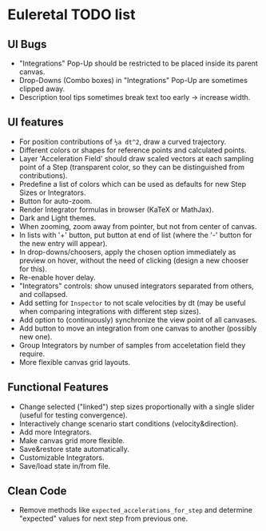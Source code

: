 # Euleretal TODO list

## UI Bugs
- "Integrations" Pop-Up should be restricted to be placed inside its parent
  canvas.
- Drop-Downs (Combo boxes) in "Integrations" Pop-Up are sometimes clipped away.
- Description tool tips sometimes break text too early → increase width.

## UI features
- For position contributions of `½a dt^2`, draw a curved trajectory.
- Different colors or shapes for reference points and calculated points.
- Layer 'Acceleration Field' should draw scaled vectors at each sampling point
  of a Step (transparent color, so they can be distinguished from
  contributions).
- Predefine a list of colors which can be used as defaults for new Step Sizes
  or Integrators.
- Button for auto-zoom.
- Render Integrator formulas in browser (KaTeX or MathJax).
- Dark and Light themes.
- When zooming, zoom away from pointer, but not from center of canvas.
- In lists with '+' button, put button at end of list (where the '-' button for
  the new entry will appear).
- In drop-downs/choosers, apply the chosen option immediately as preview on
  hover, without the need of clicking (design a new chooser for this).
- Re-enable hover delay.
- "Integrators" controls: show unused integrators separated from others, and
  collapsed.
- Add setting for `Inspector` to not scale velocities by dt (may be useful when
  comparing integrations with different step sizes).
- Add option to (continuously) synchronize the view point of all canvases.
- Add button to move an integration from one canvas to another (possibly new
  one).
- Group Integrators by number of samples from acceletation field they require.
- More flexible canvas grid layouts.

## Functional Features
- Change selected ("linked") step sizes proportionally with a single slider
  (useful for testing convergence).
- Interactively change scenario start conditions (velocity&direction).
- Add more Integrators.
- Make canvas grid more flexible.
- Save&restore state automatically.
- Customizable Integrators.
- Save/load state in/from file.

## Clean Code
- Remove methods like `expected_accelerations_for_step` and determine
  "expected" values for next step from previous one.